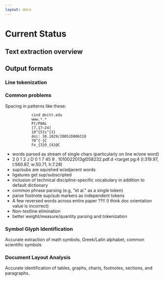 ```yaml
---
layout: docs
---
```


# Current Status

## Text extraction overview

## Output formats

### Line tokenization

### Common problems


Spacing in patterns like these:
```
            cind @nitt.edu
            www.*.*
            Pt/PANi
            [7,17–24]
            10^{5}s^{1}
            doi: 10.1029/2005JD006318
            70^{◦}C
            Fe_{3}O_{4}@C
```


-  words parsed as stream of single chars (particularly on line w/one word)
  - 2 0 1 2 J D 0 1 7 45 9 . 1010022013gl058232.pdf.d <target pg:4 (l:319.97, t:560.87, w:50.71, h:7.28)
-  sup/subs are squished w/adjacent words
-  ligatures get sup/subscripted
-  inclusion of technical discipline-specific vocabulary in addition to default dictionary
-  common phrase parsing (e.g, "et al." as a single token)
-  parse footnote sup/sub markers as independent tokens
-  A few reversed words across entire paper ??!! (I think doc orientation value is incorrect)
-  Non-textline elimination
-  better weight/measure/quantity parsing and tokenization

### Symbol Glyph Identification

Accurate extraction of math symbols, Greek/Latin alphabet, common scientific symbols

### Document Layout Analysis

Accurate identification of tables, graphs, charts, footnotes, sections, and paragraphs.
